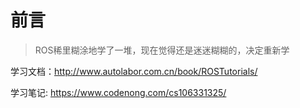# 前言

> ROS稀里糊涂地学了一堆，现在觉得还是迷迷糊糊的，决定重新学

学习文档：http://www.autolabor.com.cn/book/ROSTutorials/



学习笔记: https://www.codenong.com/cs106331325/
